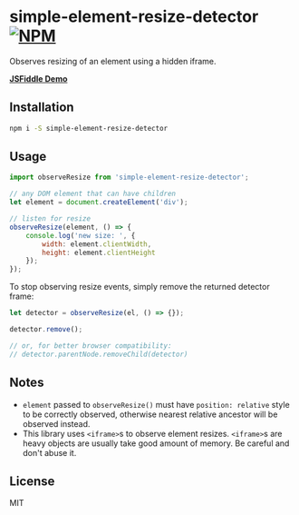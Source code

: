 # simple-element-resize-detector [![NPM](https://img.shields.io/npm/v/simple-element-resize-detector.svg?style=flat)](https://www.npmjs.org/package/simple-element-resize-detector)


Observes resizing of an element using a hidden iframe.

[**JSFiddle Demo**](https://jsfiddle.net/developit/62Lgh3wz/)

## Installation

```sh
npm i -S simple-element-resize-detector
```


## Usage

```js
import observeResize from 'simple-element-resize-detector';

// any DOM element that can have children
let element = document.createElement('div');

// listen for resize
observeResize(element, () => {
	console.log('new size: ', {
		width: element.clientWidth,
		height: element.clientHeight
	});
});
```

To stop observing resize events, simply remove the returned detector frame:

```js
let detector = observeResize(el, () => {});

detector.remove();

// or, for better browser compatibility:
// detector.parentNode.removeChild(detector)
```

## Notes

* `element` passed to `observeResize()` must have `position: relative` style to be correctly observed, otherwise nearest relative ancestor will be observed instead.
* This library uses `<iframe>`s to observe element resizes. `<iframe>`s are heavy objects are usually take good amount of memory. Be careful and don't abuse it.

## License

MIT

